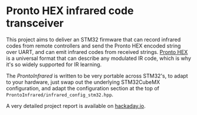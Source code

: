 # Pronto HEX infrared code transceiver

This project aims to deliver an STM32 firmware that can record infrared codes from remote controllers
and send the Pronto HEX encoded string over UART, and can emit infrared codes from received strings.
[Pronto HEX][prontoformats] is a universal format that can describe any modulated IR code,
which is why it's so widely supported for IR learning.

The *ProntoInfrared* is written to be very portable across STM32's, to adapt to your hardware,
just swap out the underlying STM32CubeMX configuration,
and adapt the configuration section at the top of `ProntoInfrared/infrared_config_stm32.hpp`.

A very detailed project report is available on [hackaday.io][hackaday].

[hackaday]: https://hackaday.io/project/182577
[etl]: https://github.com/ETLCPP/etl
[prontoformats]: https://www.majority.nl/files/prontoirformats.pdf
